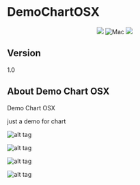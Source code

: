 # DemoChartOSX

<p align="center">
<img src="https://img.shields.io/badge/Swift-5.0-orange.svg" />
<img src="https://img.shields.io/badge/platforms-mac-brightgreen.svg?style=flat" alt="Mac" />
<img src="https://img.shields.io/github/stars/thierryH91200/DemoChartOSX-4.svg" />
</p>

## Version

1.0

## About Demo Chart OSX

Demo Chart OSX


just a demo for chart




![alt tag](https://github.com/thierryH91200/DemoChartOSX1/blob/master/Image/Capture%20d’écran%202017-08-26%20à%2016.06.51.png)


![alt tag](https://github.com/thierryH91200/DemoChartOSX1/blob/master/Image/Capture%20d’écran%202017-08-26%20à%2016.06.43.png)


![alt tag](https://github.com/thierryH91200/DemoChartOSX1/blob/master/Image/Capture%20d’écran%202017-08-26%20à%2016.06.17.png)


![alt tag](https://github.com/thierryH91200/DemoChartOSX1/blob/master/Image/Capture%20d’écran%202017-08-26%20à%2016.05.33.png)

